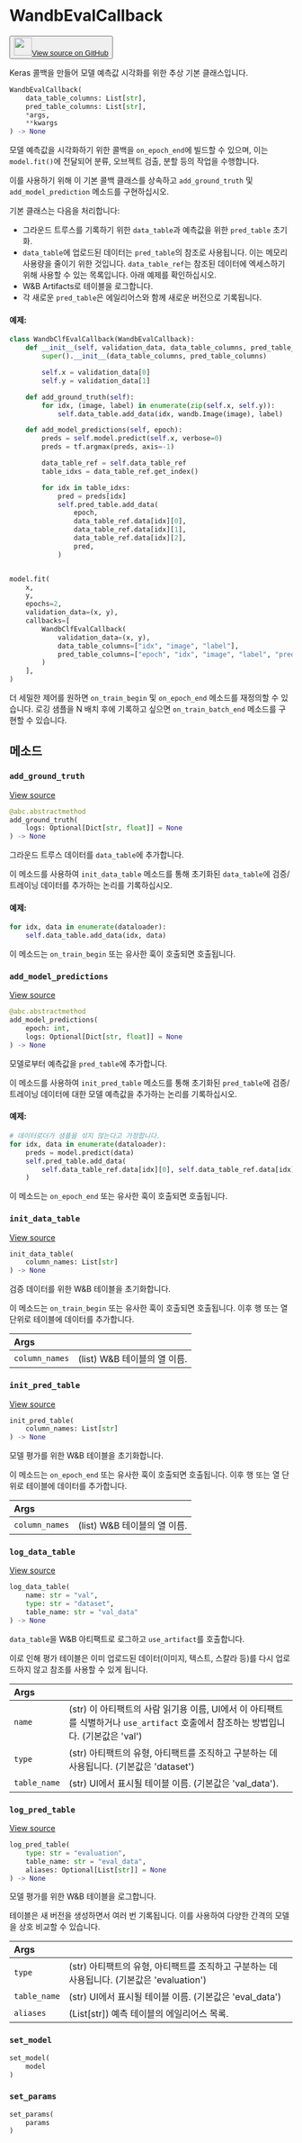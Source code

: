# WandbEvalCallback

<p><button style={{display: 'flex', alignItems: 'center', backgroundColor: 'white', border: '1px solid #ddd', padding: '10px', borderRadius: '6px', cursor: 'pointer', boxShadow: '0 2px 3px rgba(0,0,0,0.1)', transition: 'all 0.3s'}}><a href='https://www.github.com/wandb/wandb/tree/v0.18.0/wandb/integration/keras/callbacks/tables_builder.py#L10-L226' style={{fontSize: '1.2em', display: 'flex', alignItems: 'center'}}><img src='https://github.githubassets.com/images/modules/logos_page/GitHub-Mark.png' height='32px' width='32px' style={{marginRight: '10px'}}/>View source on GitHub</a></button></p>

Keras 콜백을 만들어 모델 예측값 시각화를 위한 추상 기본 클래스입니다.

```python
WandbEvalCallback(
    data_table_columns: List[str],
    pred_table_columns: List[str],
    *args,
    **kwargs
) -> None
```

모델 예측값을 시각화하기 위한 콜백을 `on_epoch_end`에 빌드할 수 있으며, 이는 `model.fit()`에 전달되어 분류, 오브젝트 검출, 분할 등의 작업을 수행합니다.

이를 사용하기 위해 이 기본 콜백 클래스를 상속하고 `add_ground_truth` 및 `add_model_prediction` 메소드를 구현하십시오.

기본 클래스는 다음을 처리합니다:

- 그라운드 트루스를 기록하기 위한 `data_table`과 예측값을 위한 `pred_table` 초기화.
- `data_table`에 업로드된 데이터는 `pred_table`의 참조로 사용됩니다. 이는 메모리 사용량을 줄이기 위한 것입니다. `data_table_ref`는 참조된 데이터에 엑세스하기 위해 사용할 수 있는 목록입니다. 아래 예제를 확인하십시오.
- W&B Artifacts로 테이블을 로그합니다.
- 각 새로운 `pred_table`은 에일리어스와 함께 새로운 버전으로 기록됩니다.

#### 예제:

```python
class WandbClfEvalCallback(WandbEvalCallback):
    def __init__(self, validation_data, data_table_columns, pred_table_columns):
        super().__init__(data_table_columns, pred_table_columns)

        self.x = validation_data[0]
        self.y = validation_data[1]

    def add_ground_truth(self):
        for idx, (image, label) in enumerate(zip(self.x, self.y)):
            self.data_table.add_data(idx, wandb.Image(image), label)

    def add_model_predictions(self, epoch):
        preds = self.model.predict(self.x, verbose=0)
        preds = tf.argmax(preds, axis=-1)

        data_table_ref = self.data_table_ref
        table_idxs = data_table_ref.get_index()

        for idx in table_idxs:
            pred = preds[idx]
            self.pred_table.add_data(
                epoch,
                data_table_ref.data[idx][0],
                data_table_ref.data[idx][1],
                data_table_ref.data[idx][2],
                pred,
            )


model.fit(
    x,
    y,
    epochs=2,
    validation_data=(x, y),
    callbacks=[
        WandbClfEvalCallback(
            validation_data=(x, y),
            data_table_columns=["idx", "image", "label"],
            pred_table_columns=["epoch", "idx", "image", "label", "pred"],
        )
    ],
)
```

더 세밀한 제어를 원하면 `on_train_begin` 및 `on_epoch_end` 메소드를 재정의할 수 있습니다. 로깅 샘플을 N 배치 후에 기록하고 싶으면 `on_train_batch_end` 메소드를 구현할 수 있습니다.

## 메소드

### `add_ground_truth`

[View source](https://www.github.com/wandb/wandb/tree/v0.18.0/wandb/integration/keras/callbacks/tables_builder.py#L117-L131)

```python
@abc.abstractmethod
add_ground_truth(
    logs: Optional[Dict[str, float]] = None
) -> None
```

그라운드 트루스 데이터를 `data_table`에 추가합니다.

이 메소드를 사용하여 `init_data_table` 메소드를 통해 초기화된 `data_table`에 검증/트레이닝 데이터를 추가하는 논리를 기록하십시오.

#### 예제:

```python
for idx, data in enumerate(dataloader):
    self.data_table.add_data(idx, data)
```

이 메소드는 `on_train_begin` 또는 유사한 훅이 호출되면 호출됩니다.

### `add_model_predictions`

[View source](https://www.github.com/wandb/wandb/tree/v0.18.0/wandb/integration/keras/callbacks/tables_builder.py#L133-L153)

```python
@abc.abstractmethod
add_model_predictions(
    epoch: int,
    logs: Optional[Dict[str, float]] = None
) -> None
```

모델로부터 예측값을 `pred_table`에 추가합니다.

이 메소드를 사용하여 `init_pred_table` 메소드를 통해 초기화된 `pred_table`에 검증/트레이닝 데이터에 대한 모델 예측값을 추가하는 논리를 기록하십시오.

#### 예제:

```python
# 데이터로더가 샘플을 섞지 않는다고 가정합니다.
for idx, data in enumerate(dataloader):
    preds = model.predict(data)
    self.pred_table.add_data(
        self.data_table_ref.data[idx][0], self.data_table_ref.data[idx][1], preds
    )
```

이 메소드는 `on_epoch_end` 또는 유사한 훅이 호출되면 호출됩니다.

### `init_data_table`

[View source](https://www.github.com/wandb/wandb/tree/v0.18.0/wandb/integration/keras/callbacks/tables_builder.py#L155-L164)

```python
init_data_table(
    column_names: List[str]
) -> None
```

검증 데이터를 위한 W&B 테이블을 초기화합니다.

이 메소드는 `on_train_begin` 또는 유사한 훅이 호출되면 호출됩니다. 이후 행 또는 열 단위로 테이블에 데이터를 추가합니다.

| Args |  |
| :--- | :--- |
|  `column_names` |  (list) W&B 테이블의 열 이름. |

### `init_pred_table`

[View source](https://www.github.com/wandb/wandb/tree/v0.18.0/wandb/integration/keras/callbacks/tables_builder.py#L166-L175)

```python
init_pred_table(
    column_names: List[str]
) -> None
```

모델 평가를 위한 W&B 테이블을 초기화합니다.

이 메소드는 `on_epoch_end` 또는 유사한 훅이 호출되면 호출됩니다. 이후 행 또는 열 단위로 테이블에 데이터를 추가합니다.

| Args |  |
| :--- | :--- |
|  `column_names` |  (list) W&B 테이블의 열 이름. |

### `log_data_table`

[View source](https://www.github.com/wandb/wandb/tree/v0.18.0/wandb/integration/keras/callbacks/tables_builder.py#L177-L203)

```python
log_data_table(
    name: str = "val",
    type: str = "dataset",
    table_name: str = "val_data"
) -> None
```

`data_table`을 W&B 아티팩트로 로그하고 `use_artifact`를 호출합니다.

이로 인해 평가 테이블은 이미 업로드된 데이터(이미지, 텍스트, 스칼라 등)를 다시 업로드하지 않고 참조를 사용할 수 있게 됩니다.

| Args |  |
| :--- | :--- |
|  `name` |  (str) 이 아티팩트의 사람 읽기용 이름, UI에서 이 아티팩트를 식별하거나 `use_artifact` 호출에서 참조하는 방법입니다. (기본값은 'val') |
|  `type` |  (str) 아티팩트의 유형, 아티팩트를 조직하고 구분하는 데 사용됩니다. (기본값은 'dataset') |
|  `table_name` |  (str) UI에서 표시될 테이블 이름. (기본값은 'val_data'). |

### `log_pred_table`

[View source](https://www.github.com/wandb/wandb/tree/v0.18.0/wandb/integration/keras/callbacks/tables_builder.py#L205-L226)

```python
log_pred_table(
    type: str = "evaluation",
    table_name: str = "eval_data",
    aliases: Optional[List[str]] = None
) -> None
```

모델 평가를 위한 W&B 테이블을 로그합니다.

테이블은 새 버전을 생성하면서 여러 번 기록됩니다. 이를 사용하여 다양한 간격의 모델을 상호 비교할 수 있습니다.

| Args |  |
| :--- | :--- |
|  `type` |  (str) 아티팩트의 유형, 아티팩트를 조직하고 구분하는 데 사용됩니다. (기본값은 'evaluation') |
|  `table_name` |  (str) UI에서 표시될 테이블 이름. (기본값은 'eval_data') |
|  `aliases` |  (List[str]) 예측 테이블의 에일리어스 목록. |

### `set_model`

```python
set_model(
    model
)
```

### `set_params`

```python
set_params(
    params
)
```